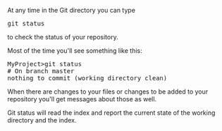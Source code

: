 <!--djw:done-->
At any time in the Git directory you can type <pre>git status</pre> to check the status of your repository.

Most of the time you'll see something like this:
<pre>
MyProject>git status
# On branch master
nothing to commit (working directory clean)</pre>

When there are changes to your files or changes to be added to your repository you'll get messages about those as well. 

Git status will read the index and report the current state of the working directory and the index.
